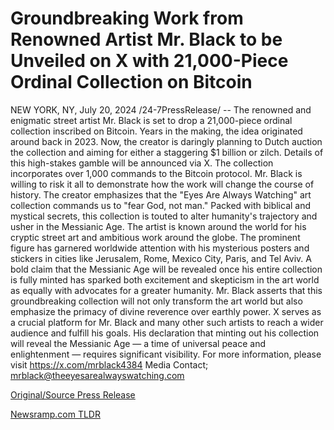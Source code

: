 # Groundbreaking Work from Renowned Artist Mr. Black to be Unveiled on X with 21,000-Piece Ordinal Collection on Bitcoin

NEW YORK, NY, July 20, 2024 /24-7PressRelease/ -- The renowned and enigmatic street artist Mr. Black is set to drop a 21,000-piece ordinal collection inscribed on Bitcoin. Years in the making, the idea originated around back in 2023. Now, the creator is daringly planning to Dutch auction the collection and aiming for either a staggering $1 billion or zilch. Details of this high-stakes gamble will be announced via X. The collection incorporates over 1,000 commands to the Bitcoin protocol.   Mr. Black is willing to risk it all to demonstrate how the work will change the course of history. The creator emphasizes that the "Eyes Are Always Watching" art collection commands us to "fear God, not man." Packed with biblical and mystical secrets, this collection is touted to alter humanity's trajectory and usher in the Messianic Age.  The artist is known around the world for his cryptic street art and ambitious work around the globe. The prominent figure has garnered worldwide attention with his mysterious posters and stickers in cities like Jerusalem, Rome, Mexico City, Paris, and Tel Aviv. A bold claim that the Messianic Age will be revealed once his entire collection is fully minted has sparked both excitement and skepticism in the art world as equally with advocates for a greater humanity.   Mr. Black asserts that this groundbreaking collection will not only transform the art world but also emphasize the primacy of divine reverence over earthly power.   X serves as a crucial platform for Mr. Black and many other such artists to reach a wider audience and fulfill his goals. His declaration that minting out his collection will reveal the Messianic Age — a time of universal peace and enlightenment — requires significant visibility.   For more information, please visit https://x.com/mrblack4384 Media Contact; mrblack@theeyesarealwayswatching.com 

[Original/Source Press Release](https://www.24-7pressrelease.com/press-release/512719/groundbreaking-work-from-renowned-artist-mr-black-to-be-unveiled-on-x-with-21000-piece-ordinal-collection-on-bitcoin) 

[Newsramp.com TLDR](https://newsramp.com/None) 